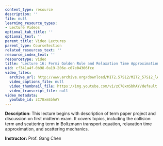 ```yaml
---
content_type: resource
description: ''
file: null
learning_resource_types:
- Lecture Videos
optional_tab_title: ''
optional_text: ''
parent_title: Video Lectures
parent_type: CourseSection
related_resources_text: ''
resource_index_text: ''
resourcetype: Video
title: 'Lecture 16: Fermi Golden Rule and Relaxation Time Approximation'
uid: cf341a4f-0b98-0a19-206e-c07e04306fce
video_files:
  archive_url: http://www.archive.org/download/MIT2.57S12/MIT2_57S12_lec16_300k.mp4
  video_captions_file: null
  video_thumbnail_file: https://img.youtube.com/vi/zC78xmSbhAY/default.jpg
  video_transcript_file: null
video_metadata:
  youtube_id: zC78xmSbhAY
---
```


**Description:** This lecture begins with description of term paper project and discussion on first midterm exam. It covers topics, including the collision term and scattering term in Boltzmann transport equation, relaxation time approximation, and scattering mechanics.

**Instructor:** Prof. Gang Chen